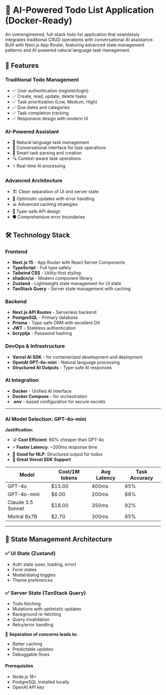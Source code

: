 # 🧠 AI-Powered Todo List Application (Docker-Ready)

An overengineered, full-stack todo list application that seamlessly integrates traditional CRUD operations with conversational AI assistance. Built with Next.js App Router, featuring advanced state management patterns and AI-powered natural language task management.

## 🚀 Features

### Traditional Todo Management
- ✅ User authentication (register/login)
- ✅ Create, read, update, delete tasks
- ✅ Task prioritization (Low, Medium, High)
- ✅ Due dates and categories
- ✅ Task completion tracking
- ✅ Responsive design with modern UI

### AI-Powered Assistant
- 🤖 Natural language task management
- 🧠 Conversational interface for task operations
- 📝 Smart task parsing and creation
- 🔍 Context-aware task operations
- ⚡ Real-time AI processing

### Advanced Architecture
- 🏗️ Clean separation of UI and server state
- 🔄 Optimistic updates with error handling
- 📊 Advanced caching strategies
- 🎯 Type-safe API design
- 🛡️ Comprehensive error boundaries

## 🛠️ Technology Stack

### Frontend
- **Next.js 15** - App Router with React Server Components
- **TypeScript** - Full type safety
- **Tailwind CSS** - Utility-first styling
- **shadcn/ui** - Modern component library
- **Zustand** - Lightweight state management for UI state
- **TanStack Query** - Server state management with caching

### Backend
- **Next.js API Routes** - Serverless backend
- **PostgreSQL** - Primary database
- **Prisma** - Type-safe ORM with excellent DX
- **JWT** - Stateless authentication
- **bcryptjs** - Password hashing


### DevOps & Infrastructure
- **Vercel AI SDK** -  for containerized development and deployment
- **OpenAI GPT-4o-mini** - Natural language processing
- **Structured AI Outputs** - Type-safe AI responses

### AI Integration
- **Docker** - Unified AI interface
- **Docker Compose** - for orchestration
- **.env** - based configuration for secure secrets

---

### AI Model Selection: GPT-4o-mini

**Justification:**
- 🪙 **Cost Efficient**: 60% cheaper than GPT-4o
- ⚡ **Faster Latency**: ~200ms response time
- 🧠 **Good for NLP**: Structured output for todos
- 🧩 **Great Vercel SDK Support**

| Model            | Cost/1M tokens | Avg Latency | Task Accuracy |
|------------------|----------------|-------------|----------------|
| GPT-4o           | $15.00         | 400ms       | 95%            |
| GPT-4o-mini      | $6.00          | 200ms       | 88%            |
| Claude 3.5 Sonnet| $18.00         | 350ms       | 92%            |
| Mixtral 8x7B     | $2.70          | 300ms       | 85%            |

---

## 🧠 State Management Architecture

### ✅ UI State (Zustand)
- Auth state (user, loading, error)
- Form states
- Modal/dialog toggles
- Theme preferences

### ✅ Server State (TanStack Query)
- Todo fetching
- Mutations with optimistic updates
- Background re-fetching
- Query invalidation
- Retry/error handling

🔁 **Separation of concerns leads to:**
- Better caching
- Predictable updates
- Debuggable flows



#### Prerequisites
- Node.js 18+
- PostgreSQL installed locally
- OpenAI API key



